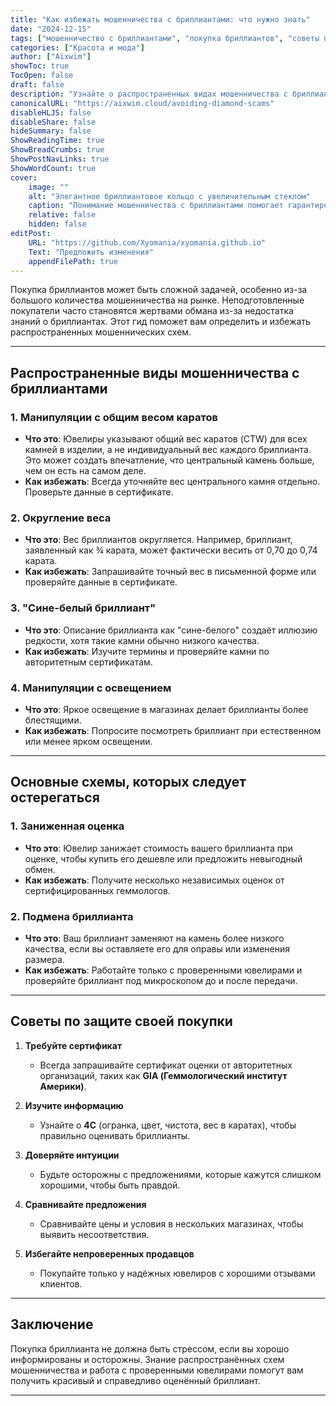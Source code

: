 ```yaml
---
title: "Как избежать мошенничества с бриллиантами: что нужно знать"
date: "2024-12-15"
tags: ["мошенничество с бриллиантами", "покупка бриллиантов", "советы по ювелирным изделиям"]
categories: ["Красота и мода"]
author: ["Aixwim"]
showToc: true
TocOpen: false
draft: false
description: "Узнайте о распространенных видах мошенничества с бриллиантами и о том, как защитить себя при их покупке."
canonicalURL: "https://aixwim.cloud/avoiding-diamond-scams"
disableHLJS: false
disableShare: false
hideSummary: false
ShowReadingTime: true
ShowBreadCrumbs: true
ShowPostNavLinks: true
ShowWordCount: true
cover:
    image: ""
    alt: "Элегантное бриллиантовое кольцо с увеличительным стеклом"
    caption: "Понимание мошенничества с бриллиантами помогает гарантировать, что вы получаете качественный товар за свои деньги."
    relative: false
    hidden: false
editPost:
    URL: "https://github.com/Xyomania/xyomania.github.io"
    Text: "Предложить изменения"
    appendFilePath: true
---
```


Покупка бриллиантов может быть сложной задачей, особенно из-за большого количества мошенничества на рынке. Неподготовленные покупатели часто становятся жертвами обмана из-за недостатка знаний о бриллиантах. Этот гид поможет вам определить и избежать распространенных мошеннических схем.

---

## **Распространенные виды мошенничества с бриллиантами**

### 1. **Манипуляции с общим весом каратов**
   - **Что это**: Ювелиры указывают общий вес каратов (CTW) для всех камней в изделии, а не индивидуальный вес каждого бриллианта. Это может создать впечатление, что центральный камень больше, чем он есть на самом деле.
   - **Как избежать**: Всегда уточняйте вес центрального камня отдельно. Проверьте данные в сертификате.

### 2. **Округление веса**
   - **Что это**: Вес бриллиантов округляется. Например, бриллиант, заявленный как ¾ карата, может фактически весить от 0,70 до 0,74 карата.
   - **Как избежать**: Запрашивайте точный вес в письменной форме или проверяйте данные в сертификате.

### 3. **"Сине-белый бриллиант"**
   - **Что это**: Описание бриллианта как "сине-белого" создаёт иллюзию редкости, хотя такие камни обычно низкого качества.
   - **Как избежать**: Изучите термины и проверяйте камни по авторитетным сертификатам.

### 4. **Манипуляции с освещением**
   - **Что это**: Яркое освещение в магазинах делает бриллианты более блестящими.
   - **Как избежать**: Попросите посмотреть бриллиант при естественном или менее ярком освещении.

---

## **Основные схемы, которых следует остерегаться**

### 1. **Заниженная оценка**
   - **Что это**: Ювелир занижает стоимость вашего бриллианта при оценке, чтобы купить его дешевле или предложить невыгодный обмен.
   - **Как избежать**: Получите несколько независимых оценок от сертифицированных геммологов.

### 2. **Подмена бриллианта**
   - **Что это**: Ваш бриллиант заменяют на камень более низкого качества, если вы оставляете его для оправы или изменения размера.
   - **Как избежать**: Работайте только с проверенными ювелирами и проверяйте бриллиант под микроскопом до и после передачи.

---

## **Советы по защите своей покупки**

1. **Требуйте сертификат**  
   - Всегда запрашивайте сертификат оценки от авторитетных организаций, таких как **GIA (Геммологический институт Америки)**.

2. **Изучите информацию**  
   - Узнайте о **4C** (огранка, цвет, чистота, вес в каратах), чтобы правильно оценивать бриллианты.

3. **Доверяйте интуиции**  
   - Будьте осторожны с предложениями, которые кажутся слишком хорошими, чтобы быть правдой.

4. **Сравнивайте предложения**  
   - Сравнивайте цены и условия в нескольких магазинах, чтобы выявить несоответствия.

5. **Избегайте непроверенных продавцов**  
   - Покупайте только у надёжных ювелиров с хорошими отзывами клиентов.

---

## **Заключение**

Покупка бриллианта не должна быть стрессом, если вы хорошо информированы и осторожны. Знание распространённых схем мошенничества и работа с проверенными ювелирами помогут вам получить красивый и справедливо оценённый бриллиант.

---
